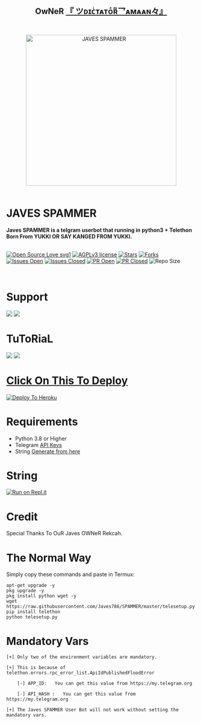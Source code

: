 <h2 align="center"><b>OwNeR <a href="https://telegram.dog/criminaL786">『 ツᴅɪᴄͥᴛᴀᴛᴏͣʀͫ乛ᴀᴍᴀᴀɴ々』</a></b></h2>
<br>
<p align="center">
   <a href="https://github.com/Javes786/SPAMMER"><img src="https://telegra.ph/file/f364a129e97292ddf009d.jpg" alt="JAVES SPAMMER" width=400px></a>
   <br>
   <br>
</p>
<h1>JAVES SPAMMER</h1>
<b>Javes SPAMMER is a telgram userbot that running in python3 + Telethon Born From YUKKI OR SAY KANGED FROM YUKKI.</b>
<br>
<br>

[![Open Source Love svg1](https://badges.frapsoft.com/os/v1/open-source.png?v=103)]( https://github.com/Javes786/SPAMMER)
[![AGPLv3 license](https://img.shields.io/badge/License-AGPL%20v3-green.svg)]( https://github.com/Javes786/SPAMMER#copyright--license)
[![Stars](https://img.shields.io/github/stars/Javes786/SPAMMER?&style=flat-square)]( https://github.com/Javes786/SPAMMER/stargazers)
[![Forks](https://img.shields.io/github/forks/Javes786/SPAMMER?&style=flat-square)]( https://github.com/Javes786/SPAMMER/network/members)
[![Issues Open](https://img.shields.io/github/issues/Javes786/SPAMMER?&style=flat-square)]( https://github.com/Javes786/SPAMMER/issues)
[![Issues Closed](https://img.shields.io/github/issues-closed/Javes786/SPAMMER?&style=flat-square)]( https://github.com/Javes786/SPAMMER/issues?q=is:closed)
[![PR Open](https://img.shields.io/github/issues-pr/Javes786/SPAMMER?&style=flat-square)]( https://github.com/Javes786/SPAMMER/pulls)
[![PR Closed](https://img.shields.io/github/issues-pr-closed/Javes786/SPAMMER?&style=flat-square)]( https://github.com/Javes786/SPAMMER/pulls?q=is:closed)
![Repo Size](https://img.shields.io/github/repo-size/Javes786/SPAMMER?style=flat-square)

<br>




# Support

<a href="https://t.me/Javes2support"><img src="https://img.shields.io/badge/Join-Support%20Channel-red.svg?style=for-the-badge&logo=Telegram"></a>
<a href="https://t.me/javes_support"><img src="https://img.shields.io/badge/Join-Support%20Group-blue.svg?style=for-the-badge&logo=Telegram"></a>



# TuToRiaL

<a href="http://youtube.com/watch?v=aWnWbFGXp5U"><img src="https://img.shields.io/badge/How%20To%20Deploy-blue.svg?logo=Youtube"></a>
<a href="http://youtube.com/watch?v=aWnWbFGXp5U"><img src="https://img.shields.io/youtube/views/aWnWbFGXp5U?style=social">



# Click On This To Deploy

[![Deploy To Heroku](https://www.herokucdn.com/deploy/button.svg)](https://heroku.com/deploy?template=https://github.com/AMAANTHEGAMERKING/SPAMMER)

# Requirements 
* Python 3.8 or Higher
* Telegram [API Keys](https://my.telegram.org/apps)
* String [Generate from here](https://repl.it/@Javes786/SPAMMER#main.py)


# String

[![Run on Repl.it](https://repl.it/badge/github/STARKGANG/friday)](https://repl.it/@Javes786/SPAMMER#main.py)


# Credit
Special Thanks To OuR Javes OWNeR Rekcah.



# The Normal Way

Simply copy these commands and paste in Termux:
```apt-get update
apt-get upgrade -y
pkg upgrade -y
pkg install python wget -y
wget https://raw.githubusercontent.com/Javes786/SPAMMER/master/telesetup.py
pip install telethon
python telesetup.py
```



# Mandatory Vars
```
[+] Only two of the environment variables are mandatory.

[+] This is because of telethon.errors.rpc_error_list.ApiIdPublishedFloodError

    [-] APP_ID:   You can get this value from https://my.telegram.org
    
    [-] API_HASH :   You can get this value from https://my.telegram.org
    
[+] The Javes SPAMMER User Bot will not work without setting the mandatory vars.
```







